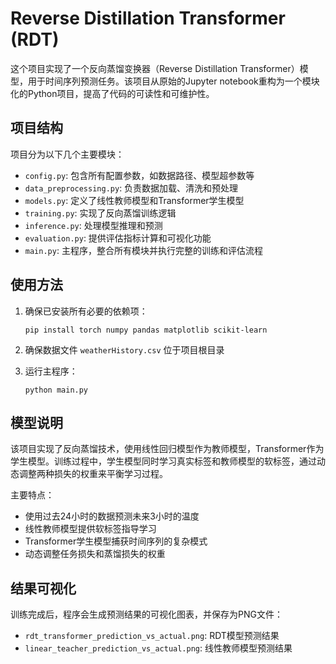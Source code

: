 # Reverse Distillation Transformer (RDT)

这个项目实现了一个反向蒸馏变换器（Reverse Distillation Transformer）模型，用于时间序列预测任务。该项目从原始的Jupyter notebook重构为一个模块化的Python项目，提高了代码的可读性和可维护性。

## 项目结构

项目分为以下几个主要模块：

- `config.py`: 包含所有配置参数，如数据路径、模型超参数等
- `data_preprocessing.py`: 负责数据加载、清洗和预处理
- `models.py`: 定义了线性教师模型和Transformer学生模型
- `training.py`: 实现了反向蒸馏训练逻辑
- `inference.py`: 处理模型推理和预测
- `evaluation.py`: 提供评估指标计算和可视化功能
- `main.py`: 主程序，整合所有模块并执行完整的训练和评估流程

## 使用方法

1. 确保已安装所有必要的依赖项：
   ```
   pip install torch numpy pandas matplotlib scikit-learn
   ```

2. 确保数据文件 `weatherHistory.csv` 位于项目根目录

3. 运行主程序：
   ```
   python main.py
   ```

## 模型说明

该项目实现了反向蒸馏技术，使用线性回归模型作为教师模型，Transformer作为学生模型。训练过程中，学生模型同时学习真实标签和教师模型的软标签，通过动态调整两种损失的权重来平衡学习过程。

主要特点：
- 使用过去24小时的数据预测未来3小时的温度
- 线性教师模型提供软标签指导学习
- Transformer学生模型捕获时间序列的复杂模式
- 动态调整任务损失和蒸馏损失的权重

## 结果可视化

训练完成后，程序会生成预测结果的可视化图表，并保存为PNG文件：
- `rdt_transformer_prediction_vs_actual.png`: RDT模型预测结果
- `linear_teacher_prediction_vs_actual.png`: 线性教师模型预测结果
